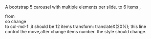 A bootstrap 5 carousel with multiple elements per slide. 
to 6 items ,<div class="col-md-2"> from <div class="col-md-3">
  so change <div class="col-md-3"> to col-md-1 ,it should be 12 items
  transform: translateX(20%); this line control the move,after change items number. the style should change.
